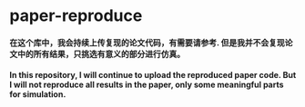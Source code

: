 # paper-reproduce

#### 在这个库中，我会持续上传复现的论文代码，有需要请参考. 但是我并不会复现论文中的所有结果，只挑选有意义的部分进行仿真。

#### In this repository, I will continue to upload the reproduced paper code. But I will not reproduce all results in the paper, only some meaningful parts for simulation.
